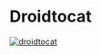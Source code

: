 # Droidtocat
<a href="https://ibb.co/yhMQs7b"><img src="https://i.ibb.co/f8Kx0LP/droidtocat.png" alt="droidtocat" border="0"></a>
